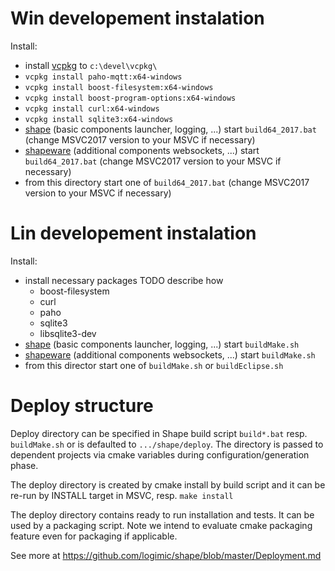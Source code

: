 # Win developement instalation

Install:
- install [vcpkg](https://github.com/Microsoft/vcpkg) to `c:\devel\vcpkg\`
- `vcpkg install paho-mqtt:x64-windows`
- `vcpkg install boost-filesystem:x64-windows`
- `vcpkg install boost-program-options:x64-windows`
- `vcpkg install curl:x64-windows`
- `vcpkg install sqlite3:x64-windows`
- [shape](https://github.com/logimic/shape) (basic components launcher, logging, ...) start `build64_2017.bat` (change MSVC2017 version to your MSVC if necessary)
- [shapeware](https://github.com/logimic/shapeware) (additional components websockets, ...) start `build64_2017.bat` (change MSVC2017 version to your MSVC if necessary)
- from this directory  start one of `build64_2017.bat` (change MSVC2017 version to your MSVC if necessary)

# Lin developement instalation

Install:
- install necessary packages TODO describe how
  - boost-filesystem
  - curl
  - paho
  - sqlite3
  - libsqlite3-dev
- [shape](https://github.com/logimic/shape) (basic components launcher, logging, ...) start `buildMake.sh`
- [shapeware](https://github.com/logimic/shapeware) (additional components websockets, ...) start `buildMake.sh`
- from this director  start one of `buildMake.sh` or `buildEclipse.sh`

# Deploy structure
Deploy directory can be specified in Shape build script `build*.bat` resp. `buildMake.sh` or is defaulted to `.../shape/deploy`. The directory is passed to dependent projects via cmake variables during configuration/generation phase.

The deploy directory is created by cmake install by build script and it can be re-run by INSTALL target in MSVC, resp. `make install`

The deploy directory contains ready to run installation and tests. It can be used by a packaging script. Note we intend to evaluate cmake packaging feature even for packaging if applicable. 

See more at https://github.com/logimic/shape/blob/master/Deployment.md

  

